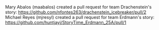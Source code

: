 Mary Abalos (maabalos) created a pull request for team Drachenstein's story: https://github.com/nfontes263/drachenstein_icebreaker/pull/2
Michael Reyes (mjresyl) created a pull request for team Erdmann's story: https://github.com/huntjayj/StoryTime_Erdmann_25A/pull/1
